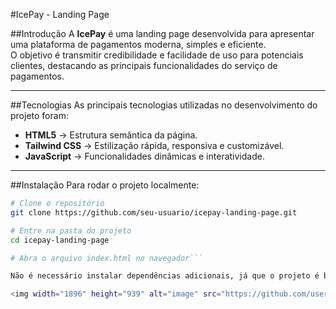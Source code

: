 #IcePay - Landing Page

##Introdução
A **IcePay** é uma landing page desenvolvida para apresentar uma plataforma de pagamentos moderna, simples e eficiente.  
O objetivo é transmitir credibilidade e facilidade de uso para potenciais clientes, destacando as principais funcionalidades do serviço de pagamentos.

---

##Tecnologias
As principais tecnologias utilizadas no desenvolvimento do projeto foram:

- **HTML5** → Estrutura semântica da página.
- **Tailwind CSS** → Estilização rápida, responsiva e customizável.
- **JavaScript** → Funcionalidades dinâmicas e interatividade.

---

##Instalação
Para rodar o projeto localmente:

```bash
# Clone o repositório
git clone https://github.com/seu-usuario/icepay-landing-page.git

# Entre na pasta do projeto
cd icepay-landing-page

# Abra o arquivo index.html no navegador```

Não é necessário instalar dependências adicionais, já que o projeto é baseado em HTML, Tailwind (via CDN) e JavaScript puro.

<img width="1896" height="939" alt="image" src="https://github.com/user-attachments/assets/e67511e7-4e3f-441d-9d5e-9d81b46c9866" />

